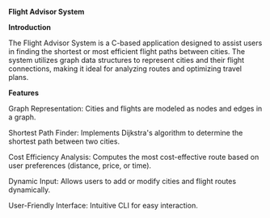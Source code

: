 **Flight Advisor System**

**Introduction**

The Flight Advisor System is a C-based application designed to assist users in finding the shortest or most efficient flight paths between cities. The system utilizes graph data structures to represent cities and their flight connections, making it ideal for analyzing routes and optimizing travel plans.

**Features**

Graph Representation: Cities and flights are modeled as nodes and edges in a graph.

Shortest Path Finder: Implements Dijkstra's algorithm to determine the shortest path between two cities.

Cost Efficiency Analysis: Computes the most cost-effective route based on user preferences (distance, price, or time).

Dynamic Input: Allows users to add or modify cities and flight routes dynamically.

User-Friendly Interface: Intuitive CLI for easy interaction.
